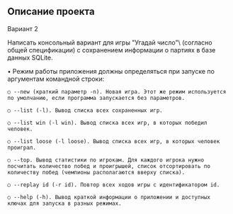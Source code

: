 ## Описание проекта

Вариант 2

Написать консольный вариант для игры \"Угадай число"\ (согласно общей спецификации) с сохранением информации о партиях в базе данных SQLite.

• Режим работы приложения должны определяться при запуске по аргументам командной строки:

    ○ --new (краткий параметр -n). Новая игра. Этот же режим используется по умолчанию, если программа запускается без параметров.
	
    ○ --list (-l). Вывод списка всех сохраненных игр.
	
    ○ --list win (-l win). Вывод списка всех игр, в которых победил человек.
	
    ○ --list loose (-l loose). Вывод списка всех игр, в которых человек проиграл.
	
    ○ --top. Вывод статистики по игрокам. Для каждого игрока нужно посчитать количество побед и проигрышей, список отсортировать по количеству побед (чемпионы располагаются вверху списка).
	
    ○ --replay id (-r id). Повтор всех ходов игры с идентификатором id.
	
    ○ --help (-h). Вывод краткой информации о приложении и доступных ключах для запуска в разных режимах.